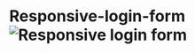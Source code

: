 # Responsive-login-form![Responsive login form](https://user-images.githubusercontent.com/97395050/198205538-15ad17d8-caa0-4a07-904c-c5e2928337da.png)
